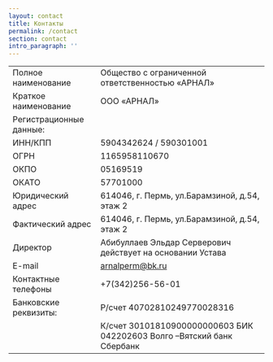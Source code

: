 ```yaml
---
layout: contact
title: Контакты
permalink: /contact
section: contact
intro_paragraph: ''
---
```

|||
|---------------------|-----------------------------------------------------|
|Полное наименование  | Общество с ограниченной ответственностью  «АРНАЛ»   |
|Краткое наименование | ООО «АРНАЛ» |
|Регистрационные данные:|
|ИНН/КПП |5904342624 / 590301001 |
|ОГРН|	1165958110670|
|ОКПО|	05169519|
|ОКАТО|	57701000|
|Юридический адрес|	614046, г. Пермь, ул.Барамзиной, д.54, этаж 2|
|Фактический адрес|	614046, г. Пермь, ул.Барамзиной, д.54, этаж 2|
|Директор|	Абибуллаев Эльдар Серверович действует на основании Устава |
|E-mail|	arnalperm@bk.ru|
|Контактные телефоны|	+7(342)256-56-01|
|Банковские реквизиты:| Р/счет 40702810249770028316 
||К/счет 30101810900000000603 БИК 042202603 Волго –Вятский банк Сбербанк|
